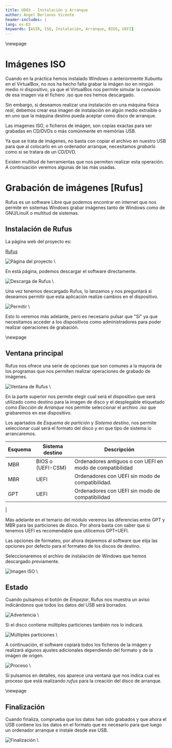 ```yaml
---
title: UD03 - Instalación y Arranque
author: Angel Berlanas Vicente
header-includes: |
lang: es-ES
keywords: [ASIR, ISO, Instalación, Arranque, BIOS, UEFI]
---
```


\newpage 

# Imágenes ISO

Cuando en la práctica hemos instalado Windows o anteriormente Xubuntu en el VirtualBox, no nos ha hecho falta grabar la imágen *iso* en ningún medio ni dispositivo, ya que el VirtualBox nos permite simular la *conexión* de esa imagen via el fichero .iso que nos hemos descargado.

Sin embargo, si deseamos realizar una instalación en una máquina física *real*, debemos crear esa imagen de instalación en algún medio extraible o en uno que la máquina destino pueda aceptar como disco de arranque.

Las imagenes ISO, o ficheros de imágen, son copias exactas para ser grabadas en CD/DVDs o más comúnmente en memórias USB.

Ya que se trata de imágenes, no basta con copiar el archivo en nuestro USB para que al colocarlo en un ordenador arranque, necesitamos *grabarlo* como si se tratara de un CD/DVD. 

Existen multitud de herramientas que nos permiten realizar esta operación. A continuación veremos algunas de las más usadas.

# Grabación de imágenes [Rufus]

Rufus es un software Libre que podemos encontrar en internet que nos permite en sistemas Windows grabar imágenes tanto de Windows como de GNU/LinuX o multitud de sistemas.

## Instalación de Rufus

La página web del proyecto es:

[Rufus](http://rufus.ie "Página del proyecto")

![Página del proyecto](GrabacionImagenes_Rufus/rufus_01.png "Página del proyecto")
\ 

En está página, podemos descargar el software directamente.

![Descarga de Rufus](GrabacionImagenes_Rufus/rufus_02.png "Descarga de Rufus")
\ 

Una vez tenemos descargado Rufus, lo lanzamos y nos preguntará si deseamos permitir que esta aplicación realize cambios en el dispositivo.

![Permitir](GrabacionImagenes_Rufus/rufus_03.png "Permitir")
\ 

Esto lo veremos más adelante, pero es necesario pulsar que "Sí" ya que necesitamos acceder a los dispositivos como administradores para poder realizar operaciones de grabación.

\newpage 

## Ventana principal

Rufus nos ofrece una serie de opciones que son comunes a la mayoria de los programas que nos permiten realizar operaciones de grabado de imágenes.

![Ventana de Rufus](GrabacionImagenes_Rufus/rufus_113556.jpg "Ventana de Rufus")
\ 

En la parte superior nos permite elegir cual será el dispositivo que será utilizado como destino para la imagen de disco y el desplegable etiquetado como *Elección de Arranque* nos permite seleccionar el archivo *.iso* que grabaremos en ese dispositivo.

Los apartados de *Esquema de partición* y *Sistema destino*, nos permite seleccionar cual será el formato del disco y en que tipo de sistema lo arrancaremos.

| Esquema | Sistema destino   | Descripción                                               |
| ------- | ---------------   | -----------                                               |
| MBR     | BIOS o (UEFI-CSM) | Ordenadores antiguos o con UEFI en modo de compatibilidad |
| MBR     | UEFI              | Ordenadores con UEFI sin modo de compatibilidad.          |
| GPT     | UEFI              | Ordenadores con UEFI sin modo de compatibilidad           |
| 

Más adelante en el temario del módulo veremos las diferencias entre GPT y MBR para las particiones de disco. Por ahora basta con saber que si tenemos UEFI es recomendable que utilicemos GPT+UEFI.

Las opciones de formateo, por ahora dejaremos al software que elija las opciones por defecto para el formateo de los discos de destino. 

Seleccionaremos el archivo de instalación de Windows que hemos descargado previamente.

![Imagen ISO](GrabacionImagenes_Rufus/rufus_113639.jpg "Imagen ISO")
\ 

## Estado

Cuando pulsamos el botón de *Empezar*, Rufus nos muestra un aviso indicándonos que todos los datos del USB será borrados.

![Advertencia](GrabacionImagenes_Rufus/rufus_113845.jpg "Advertencia")
\ 

Si el disco contiene múltiples particiones también nos lo indicará.

![Múltiples particiones](GrabacionImagenes_Rufus/rufus_113930.jpg "Múltiples particiones")
\ 

A continuación, el software copiará todos los ficheros de la imágen y realizará algunos ajustes adicionales dependiendo del formato y de la imágen de origen.

![Proceso](GrabacionImagenes_Rufus/rufus_113945.jpg "Proceso")
\ 

Si pulsamos en detalles, nos aparece una ventana que nos indica cual es proceso que está realizando *rufus* para la creación del disco de arranque.

\newpage 

## Finalización

Cuando finaliza, comprueba que los datos han sido grabados y que ahora el USB contiene los los datos en el formato que es necesario para que luego un ordenador arranque e instale desde ese USB.

![Finalización](GrabacionImagenes_Rufus/rufus_115147.jpg)
\ 
